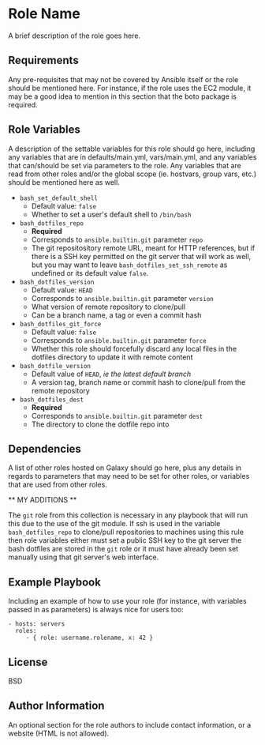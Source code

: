 Role Name
=========

A brief description of the role goes here.

Requirements
------------

Any pre-requisites that may not be covered by Ansible itself or the role should be mentioned here. For instance, if the role uses the EC2 module, it may be a good idea to mention in this section that the boto package is required.

Role Variables
--------------

A description of the settable variables for this role should go here, including any variables that are in defaults/main.yml, vars/main.yml, and any variables that can/should be set via parameters to the role. Any variables that are read from other roles and/or the global scope (ie. hostvars, group vars, etc.) should be mentioned here as well.

* `bash_set_default_shell`
  * Default value: `false`
  * Whether to set a user's default shell to `/bin/bash`
* `bash_dotfiles_repo`
  * **Required**
  * Corresponds to `ansible.builtin.git` parameter `repo`
  * The git repositository remote URL, meant for HTTP references, but if there is a SSH key permitted on the git server that will work as well, but you may want to leave `bash_dotfiles_set_ssh_remote` as undefined or its default value `false`.
* `bash_dotfiles_version`
  * Default value: `HEAD`
  * Corresponds to `ansible.builtin.git` parameter `version`
  * What version of remote repository to clone/pull
  * Can be a branch name, a tag or even a commit hash
* `bash_dotfiles_git_force`
  * Default value: `false`
  * Corresponds to `ansible.builtin.git` parameter `force`
  * Whether this role should forcefully discard any local files in the dotfiles directory to update it with remote content
* `bash_dotfile_version`
  * Default value of `HEAD`, *ie the latest default branch*
  * A version tag, branch name or commit hash to clone/pull from the remote repository
* `bash_dotfiles_dest`
  * **Required**
  * Corresponds to `ansible.builtin.git` parameter `dest`
  * The directory to clone the dotfile repo into


Dependencies
------------

A list of other roles hosted on Galaxy should go here, plus any details in regards to parameters that may need to be set for other roles, or variables that are used from other roles.

** MY ADDITIONS **

The `git` role from this collection is necessary in any playbook that will run this due to the use of the git module. If ssh is used in the variable `bash_dotfiles_repo` to clone/pull repositories to machines using this rule then role variables either must set a public SSH key to the git server the bash dotfiles are stored in the `git` role or it must have already been set manually using that git server's web interface.

Example Playbook
----------------

Including an example of how to use your role (for instance, with variables passed in as parameters) is always nice for users too:

    - hosts: servers
      roles:
         - { role: username.rolename, x: 42 }

License
-------

BSD

Author Information
------------------

An optional section for the role authors to include contact information, or a website (HTML is not allowed).
